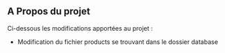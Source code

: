 ## A Propos du projet

Ci-dessous les modifications apportées au projet :

- Modification du fichier products se trouvant dans le dossier database
